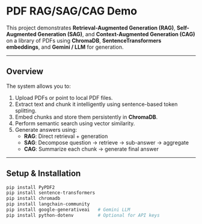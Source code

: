 # PDF RAG/SAG/CAG Demo

This project demonstrates **Retrieval-Augmented Generation (RAG)**, **Self-Augmented Generation (SAG)**, and **Context-Augmented Generation (CAG)** on a library of PDFs using **ChromaDB**, **SentenceTransformers embeddings**, and **Gemini / LLM** for generation.

---

## **Overview**

The system allows you to:

1. Upload PDFs or point to local PDF files.
2. Extract text and chunk it intelligently using sentence-based token splitting.
3. Embed chunks and store them persistently in **ChromaDB**.
4. Perform semantic search using vector similarity.
5. Generate answers using:
   - **RAG**: Direct retrieval + generation
   - **SAG**: Decompose question → retrieve → sub-answer → aggregate
   - **CAG**: Summarize each chunk → generate final answer

---

## **Setup & Installation**

```bash
pip install PyPDF2
pip install sentence-transformers
pip install chromadb
pip install langchain-community
pip install google-generativeai   # Gemini LLM
pip install python-dotenv         # Optional for API keys
